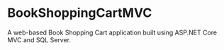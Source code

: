 # BookShoppingCartMVC
A web-based Book Shopping Cart application built using ASP.NET Core MVC and SQL Server.
